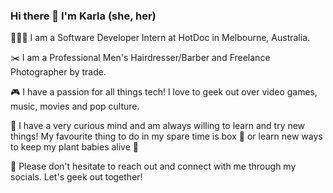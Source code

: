 ### Hi there 👋   I'm Karla (she, her)

👩🏽‍💻 I am a Software Developer Intern at HotDoc in Melbourne, Australia.

✂️ I am a Professional Men's Hairdresser/Barber and Freelance Photographer by trade.

🎮 I have a passion for all things tech! I love to geek out over video games, music, movies and pop culture.

🌱 I have a very curious mind and am always willing to learn and try new things! My favourite thing to do in my spare time is box 🥊 or learn new ways to keep my plant babies alive 🌿

💌 Please don't hesitate to reach out and connect with me through my socials. Let's geek out together!


<!--
**karlatolentino/karlatolentino** is a ✨ _special_ ✨ repository because its `README.md` (this file) appears on your GitHub profile.

Here are some ideas to get you started:

- 🔭 I’m currently working on ...
- 🌱 I’m currently learning ...
- 👯 I’m looking to collaborate on ...
- 🤔 I’m looking for help with ...
- 💬 Ask me about ...
- 📫 How to reach me: ...
- 😄 Pronouns: ...
- ⚡ Fun fact: ...
-->

